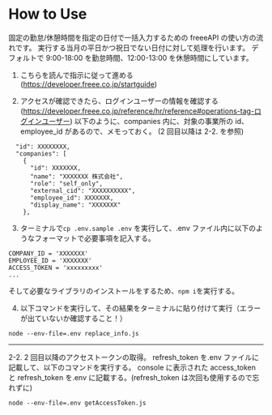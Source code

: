 # How to Use

固定の勤怠/休憩時間を指定の日付で一括入力するための freeeAPI の使い方の流れです。
実行する当月の平日かつ祝日でない日付に対して処理を行います。
デフォルトで 9:00-18:00 を勤怠時間、12:00-13:00 を休憩時間にしています。

1. こちらを読んで指示に従って進める(https://developer.freee.co.jp/startguide)

2. アクセスが確認できたら、ログインユーザーの情報を確認する(https://developer.freee.co.jp/reference/hr/reference#operations-tag-ログインユーザー)
   以下のように、companies 内に、対象の事業所の id、employee_id があるので、メモっておく。
   (2 回目以降は 2-2. を参照)

```
  "id": XXXXXXXX,
  "companies": [
    {
      "id": XXXXXXX,
      "name": "XXXXXXX 株式会社",
      "role": "self_only",
      "external_cid": "XXXXXXXXXX",
      "employee_id": XXXXXXX,
      "display_name": "XXXXXXX"
    },
```

3. ターミナルで`cp .env.sample .env` を実行して、.env ファイル内に以下のようなフォーマットで必要事項を記入する。

```
COMPANY_ID = 'XXXXXXX'
EMPLOYEE_ID = 'XXXXXXX'
ACCESS_TOKEN = 'xxxxxxxxx'
...
```

そして必要なライブラリのインストールをするため、`npm i`を実行する。

4. 以下コマンドを実行して、その結果をターミナルに貼り付けて実行（エラーが出ていないか確認すること！）

```
node --env-file=.env replace_info.js
```

---

2-2. 2 回目以降のアクセストークンの取得。
refresh_token を.env ファイルに記載して、以下のコマンドを実行する。
console に表示された access_token と refresh_token を.env に記載する。(refresh_token は次回も使用するので忘れずに)

```
node --env-file=.env getAccessToken.js
```
